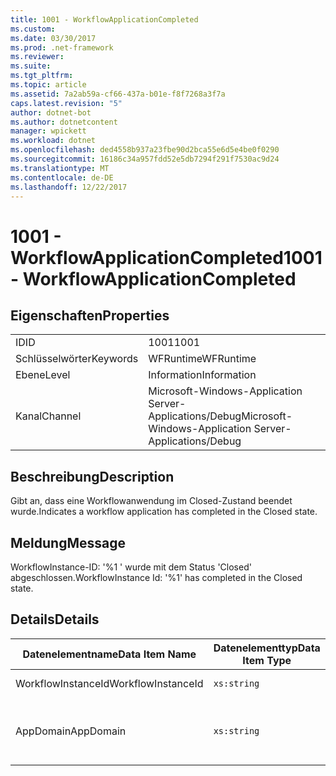 ```yaml
---
title: 1001 - WorkflowApplicationCompleted
ms.custom: 
ms.date: 03/30/2017
ms.prod: .net-framework
ms.reviewer: 
ms.suite: 
ms.tgt_pltfrm: 
ms.topic: article
ms.assetid: 7a2ab59a-cf66-437a-b01e-f8f7268a3f7a
caps.latest.revision: "5"
author: dotnet-bot
ms.author: dotnetcontent
manager: wpickett
ms.workload: dotnet
ms.openlocfilehash: ded4558b937a23fbe90d2bca55e6d5e4be0f0290
ms.sourcegitcommit: 16186c34a957fdd52e5db7294f291f7530ac9d24
ms.translationtype: MT
ms.contentlocale: de-DE
ms.lasthandoff: 12/22/2017
---
```

# <a name="1001---workflowapplicationcompleted"></a><span data-ttu-id="88c62-102">1001 - WorkflowApplicationCompleted</span><span class="sxs-lookup"><span data-stu-id="88c62-102">1001 - WorkflowApplicationCompleted</span></span>
## <a name="properties"></a><span data-ttu-id="88c62-103">Eigenschaften</span><span class="sxs-lookup"><span data-stu-id="88c62-103">Properties</span></span>  
  
|||  
|-|-|  
|<span data-ttu-id="88c62-104">ID</span><span class="sxs-lookup"><span data-stu-id="88c62-104">ID</span></span>|<span data-ttu-id="88c62-105">1001</span><span class="sxs-lookup"><span data-stu-id="88c62-105">1001</span></span>|  
|<span data-ttu-id="88c62-106">Schlüsselwörter</span><span class="sxs-lookup"><span data-stu-id="88c62-106">Keywords</span></span>|<span data-ttu-id="88c62-107">WFRuntime</span><span class="sxs-lookup"><span data-stu-id="88c62-107">WFRuntime</span></span>|  
|<span data-ttu-id="88c62-108">Ebene</span><span class="sxs-lookup"><span data-stu-id="88c62-108">Level</span></span>|<span data-ttu-id="88c62-109">Information</span><span class="sxs-lookup"><span data-stu-id="88c62-109">Information</span></span>|  
|<span data-ttu-id="88c62-110">Kanal</span><span class="sxs-lookup"><span data-stu-id="88c62-110">Channel</span></span>|<span data-ttu-id="88c62-111">Microsoft-Windows-Application Server-Applications/Debug</span><span class="sxs-lookup"><span data-stu-id="88c62-111">Microsoft-Windows-Application Server-Applications/Debug</span></span>|  
  
## <a name="description"></a><span data-ttu-id="88c62-112">Beschreibung</span><span class="sxs-lookup"><span data-stu-id="88c62-112">Description</span></span>  
 <span data-ttu-id="88c62-113">Gibt an, dass eine Workflowanwendung im Closed-Zustand beendet wurde.</span><span class="sxs-lookup"><span data-stu-id="88c62-113">Indicates a workflow application has completed in the Closed state.</span></span>  
  
## <a name="message"></a><span data-ttu-id="88c62-114">Meldung</span><span class="sxs-lookup"><span data-stu-id="88c62-114">Message</span></span>  
 <span data-ttu-id="88c62-115">WorkflowInstance-ID: '%1 ' wurde mit dem Status 'Closed' abgeschlossen.</span><span class="sxs-lookup"><span data-stu-id="88c62-115">WorkflowInstance Id: '%1' has completed in the Closed state.</span></span>  
  
## <a name="details"></a><span data-ttu-id="88c62-116">Details</span><span class="sxs-lookup"><span data-stu-id="88c62-116">Details</span></span>  
  
|<span data-ttu-id="88c62-117">Datenelementname</span><span class="sxs-lookup"><span data-stu-id="88c62-117">Data Item Name</span></span>|<span data-ttu-id="88c62-118">Datenelementtyp</span><span class="sxs-lookup"><span data-stu-id="88c62-118">Data Item Type</span></span>|<span data-ttu-id="88c62-119">Beschreibung</span><span class="sxs-lookup"><span data-stu-id="88c62-119">Description</span></span>|  
|--------------------|--------------------|-----------------|  
|<span data-ttu-id="88c62-120">WorkflowInstanceId</span><span class="sxs-lookup"><span data-stu-id="88c62-120">WorkflowInstanceId</span></span>|`xs:string`|<span data-ttu-id="88c62-121">Die Instanz-ID für den Workflow.</span><span class="sxs-lookup"><span data-stu-id="88c62-121">The instance id for the workflow</span></span>|  
|<span data-ttu-id="88c62-122">AppDomain</span><span class="sxs-lookup"><span data-stu-id="88c62-122">AppDomain</span></span>|`xs:string`|<span data-ttu-id="88c62-123">Die von AppDomain.CurrentDomain.FriendlyName zurückgegebene Zeichenfolge.</span><span class="sxs-lookup"><span data-stu-id="88c62-123">The string returned by AppDomain.CurrentDomain.FriendlyName.</span></span>|
